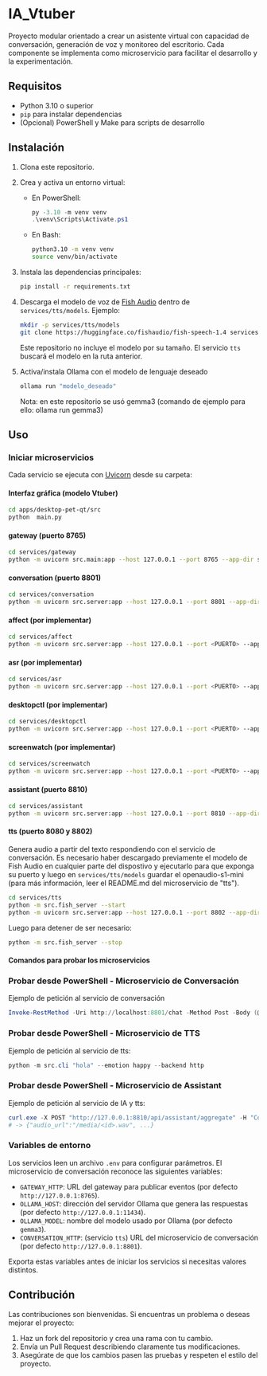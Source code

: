 # IA_Vtuber

Proyecto modular orientado a crear un asistente virtual con capacidad de conversación, generación de voz y monitoreo del escritorio. Cada componente se implementa como microservicio para facilitar el desarrollo y la experimentación.

## Requisitos

- Python 3.10 o superior
- `pip` para instalar dependencias
- (Opcional) PowerShell y Make para scripts de desarrollo

## Instalación

1. Clona este repositorio.
2. Crea y activa un entorno virtual:
   - En PowerShell:
     ```powershell
     py -3.10 -m venv venv
     .\venv\Scripts\Activate.ps1
     ```
   - En Bash:
     ```bash
     python3.10 -m venv venv
     source venv/bin/activate
     ```
3. Instala las dependencias principales:
   ```bash
   pip install -r requirements.txt
   ```
4. Descarga el modelo de voz de [Fish Audio](https://huggingface.co/fishaudio) dentro de `services/tts/models`.
   Ejemplo:
   ```bash
   mkdir -p services/tts/models
   git clone https://huggingface.co/fishaudio/fish-speech-1.4 services/tts/models/fish-speech
   ```
   Este repositorio no incluye el modelo por su tamaño. El servicio `tts` buscará el modelo en la ruta anterior.

5. Activa/instala Ollama con el modelo de lenguaje deseado
   ```bash
   ollama run "modelo_deseado"
   ```
   Nota: en este repositorio se usó gemma3 (comando de ejemplo para ello: ollama run gemma3)

## Uso

### Iniciar microservicios
Cada servicio se ejecuta con [Uvicorn](https://www.uvicorn.org/) desde su carpeta:

#### Interfaz gráfica (modelo Vtuber)
```bash
cd apps/desktop-pet-qt/src
python  main.py  
```

#### gateway (puerto 8765)
```bash
cd services/gateway
python -m uvicorn src.main:app --host 127.0.0.1 --port 8765 --app-dir src
```

#### conversation (puerto 8801)
```bash
cd services/conversation
python -m uvicorn src.server:app --host 127.0.0.1 --port 8801 --app-dir src
```

#### affect (por implementar)
```bash
cd services/affect
python -m uvicorn src.server:app --host 127.0.0.1 --port <PUERTO> --app-dir src
```

#### asr (por implementar)
```bash
cd services/asr
python -m uvicorn src.server:app --host 127.0.0.1 --port <PUERTO> --app-dir src
```

#### desktopctl (por implementar)
```bash
cd services/desktopctl
python -m uvicorn src.server:app --host 127.0.0.1 --port <PUERTO> --app-dir src
```

#### screenwatch (por implementar)
```bash
cd services/screenwatch
python -m uvicorn src.server:app --host 127.0.0.1 --port <PUERTO> --app-dir src
```

#### assistant (puerto 8810)
```bash
cd services/assistant
python -m uvicorn src.server:app --host 127.0.0.1 --port 8810 --app-dir src
```

#### tts (puerto 8080 y 8802)
Genera audio a partir del texto respondiendo con el servicio de conversación.
Es necesario haber descargado previamente el modelo de Fish Audio en cualquier parte del dispostivo y ejecutarlo para que exponga su puerto y luego en `services/tts/models` guardar el openaudio-s1-mini (para más información, leer el README.md del microservicio de "tts").

```bash
cd services/tts
python -m src.fish_server --start
python -m uvicorn src.server:app --host 127.0.0.1 --port 8802 --app-dir src
```

Luego para detener de ser necesario:

```bash
python -m src.fish_server --stop
```

#### Comandos para probar los microservicios

### Probar desde PowerShell - Microservicio de Conversación
Ejemplo de petición al servicio de conversación 

```powershell
Invoke-RestMethod -Uri http://localhost:8801/chat -Method Post -Body (@{text = 'Hola'} | ConvertTo-Json) -ContentType 'application/json'
```

### Probar desde PowerShell - Microservicio de TTS
Ejemplo de petición al servicio de tts:

```powershell
python -m src.cli "hola" --emotion happy --backend http
```

### Probar desde PowerShell - Microservicio de Assistant
Ejemplo de petición al servicio de IA y tts:

```powershell
curl.exe -X POST "http://127.0.0.1:8810/api/assistant/aggregate" -H "Content-Type: application/json" --data '{"text":"Hola", "out":"url"}'
# -> {"audio_url":"/media/<id>.wav", ...}
```




### Variables de entorno
Los servicios leen un archivo `.env` para configurar parámetros. El microservicio de conversación reconoce las siguientes variables:

* `GATEWAY_HTTP`: URL del gateway para publicar eventos (por defecto `http://127.0.0.1:8765`).
* `OLLAMA_HOST`: dirección del servidor Ollama que genera las respuestas (por defecto `http://127.0.0.1:11434`).
* `OLLAMA_MODEL`: nombre del modelo usado por Ollama (por defecto `gemma3`).
* `CONVERSATION_HTTP`: (servicio `tts`) URL del microservicio de conversación (por defecto `http://127.0.0.1:8801`).

Exporta estas variables antes de iniciar los servicios si necesitas valores distintos.

## Contribución

Las contribuciones son bienvenidas. Si encuentras un problema o deseas mejorar el proyecto:

1. Haz un fork del repositorio y crea una rama con tu cambio.
2. Envía un Pull Request describiendo claramente tus modificaciones.
3. Asegúrate de que los cambios pasen las pruebas y respeten el estilo del proyecto.

